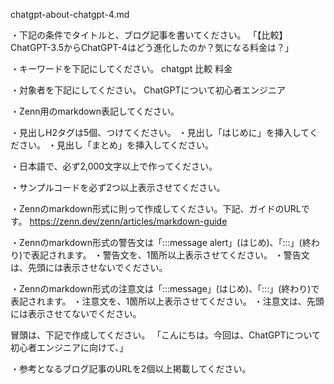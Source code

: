 chatgpt-about-chatgpt-4.md

・下記の条件でタイトルと、ブログ記事を書いてください。
	「【比較】ChatGPT-3.5からChatGPT-4はどう進化したのか？気になる料金は？」

・キーワードを下記にしてください。
	chatgpt 比較 料金
	
・対象者を下記にしてください。
	ChatGPTについて初心者エンジニア

・Zenn用のmarkdown表記してください。

・見出しH2タグは5個、つけてください。
・見出し「はじめに」を挿入してください。
・見出し「まとめ」を挿入してください。

・日本語で、必ず2,000文字以上で作ってください。

・サンプルコードを必ず2つ以上表示させてください。

・Zennのmarkdown形式に則って作成してください。下記、ガイドのURLです。
https://zenn.dev/zenn/articles/markdown-guide

・Zennのmarkdown形式の警告文は「:::message alert」(はじめ)、「:::」(終わり)で表記されます。
・警告文を、1箇所以上表示させてください。
・警告文は、先頭には表示させないでください。

・Zennのmarkdown形式の注意文は「:::message」(はじめ)、「:::」(終わり)で表記されます。
・注意文を、1箇所以上表示させてください。
・注意文は、先頭には表示させてないでください。

冒頭は、下記で作成してください。
「こんにちは。今回は、ChatGPTについて初心者エンジニアに向けて、」

・参考となるブログ記事のURLを2個以上掲載してください。
